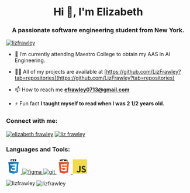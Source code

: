 <h1 align="center">Hi 👋, I'm Elizabeth</h1>
<h3 align="center">A passionate software engineering student from New York.</h3>

<p align="left"> <a href="https://github.com/ryo-ma/github-profile-trophy"><img src="https://github-profile-trophy.vercel.app/?username=lizfrawley" alt="lizfrawley" /></a> </p>

- 🌱 I’m currently attending Maestro College to obtain my AAS in AI Engineering.

- 👨‍💻 All of my projects are available at [https://github.com/LizFrawley?tab=repositories](https://github.com/LizFrawley?tab=repositories)

- 📫 How to reach me **efrawley0713@gmail.com**

- ⚡ Fun fact **I taught myself to read when I was 2 1/2 years old.**

<h3 align="left">Connect with me:</h3>
<p align="left">
<a href="https://stackoverflow.com/users/elizabeth frawley" target="blank"><img align="center" src="https://raw.githubusercontent.com/rahuldkjain/github-profile-readme-generator/master/src/images/icons/Social/stack-overflow.svg" alt="elizabeth frawley" height="30" width="40" /></a>
<a href="https://fb.com/liz frawley" target="blank"><img align="center" src="https://raw.githubusercontent.com/rahuldkjain/github-profile-readme-generator/master/src/images/icons/Social/facebook.svg" alt="liz frawley" height="30" width="40" /></a>
</p>

<h3 align="left">Languages and Tools:</h3>
<p align="left"> <a href="https://www.w3schools.com/css/" target="_blank" rel="noreferrer"> <img src="https://raw.githubusercontent.com/devicons/devicon/master/icons/css3/css3-original-wordmark.svg" alt="css3" width="40" height="40"/> </a> <a href="https://www.figma.com/" target="_blank" rel="noreferrer"> <img src="https://www.vectorlogo.zone/logos/figma/figma-icon.svg" alt="figma" width="40" height="40"/> </a> <a href="https://git-scm.com/" target="_blank" rel="noreferrer"> <img src="https://www.vectorlogo.zone/logos/git-scm/git-scm-icon.svg" alt="git" width="40" height="40"/> </a> <a href="https://www.w3.org/html/" target="_blank" rel="noreferrer"> <img src="https://raw.githubusercontent.com/devicons/devicon/master/icons/html5/html5-original-wordmark.svg" alt="html5" width="40" height="40"/> </a> <a href="https://developer.mozilla.org/en-US/docs/Web/JavaScript" target="_blank" rel="noreferrer"> <img src="https://raw.githubusercontent.com/devicons/devicon/master/icons/javascript/javascript-original.svg" alt="javascript" width="40" height="40"/> </a> </p>

<p><img align="left" src="https://github-readme-stats.vercel.app/api/top-langs?username=lizfrawley&show_icons=true&theme=cobalt&title_color=290ff0&text_color=a805ff&bg_color=ffffff&locale=en&layout=compact" alt="lizfrawley" /></p>

<p>&nbsp;<img align="center" src="https://github-readme-stats.vercel.app/api?username=lizfrawley&show_icons=true&locale=en" alt="lizfrawley" /></p>
